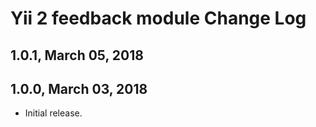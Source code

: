 Yii 2 feedback module Change Log
================================================

1.0.1, March 05, 2018
------------------------
1.0.0, March 03, 2018
------------------------

- Initial release.
